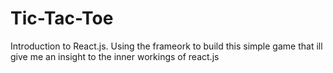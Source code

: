 # Tic-Tac-Toe
Introduction to React.js. Using the frameork to build this simple game that ill give me an insight to the inner workings of react.js
